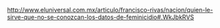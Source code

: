 http://www.eluniversal.com.mx/articulo/francisco-rivas/nacion/quien-le-sirve-que-no-se-conozcan-los-datos-de-feminicidio#.WkJbkRVS
